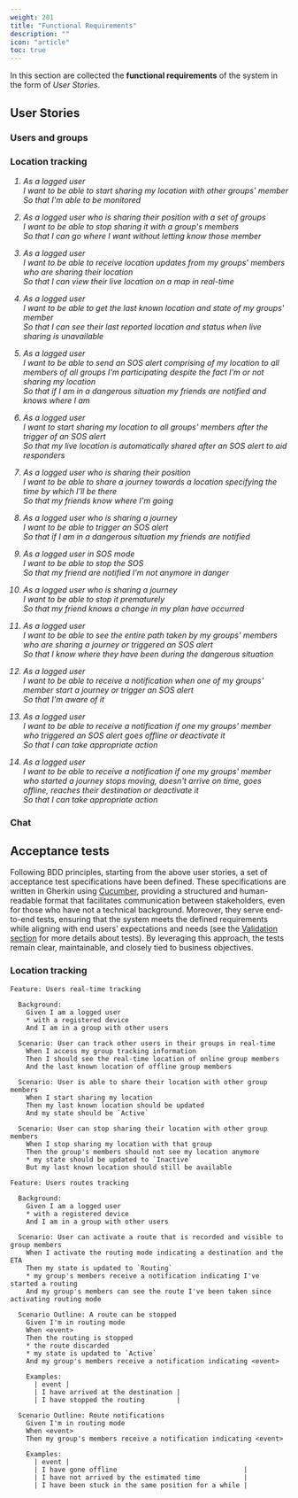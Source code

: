 ```yaml
---
weight: 201
title: "Functional Requirements"
description: ""
icon: "article"
toc: true
---
```


In this section are collected the **functional requirements** of the system in the form of _User Stories_.

## User Stories

### Users and groups

### Location tracking

<em>

1. As a logged user \
   I want to be able to start sharing my location with other groups' member \
   So that I'm able to be monitored

2. As a logged user who is sharing their position with a set of groups \
   I want to be able to stop sharing it with a group's members \
   So that I can go where I want without letting know those member

3. As a logged user \
   I want to be able to receive location updates from my groups' members who are sharing their location \
   So that I can view their live location on a map in real-time

4. As a logged user \
   I want to be able to get the last known location and state of my groups' member \
   So that I can see their last reported location and status when live sharing is unavailable

5. As a logged user \
   I want to be able to send an SOS alert comprising of my location to all members of all groups I'm participating despite the fact I'm or not sharing my location \
   So that if I am in a dangerous situation my friends are notified and knows where I am

6. As a logged user \
   I want to start sharing my location to all groups' members after the trigger of an SOS alert \
   So that my live location is automatically shared after an SOS alert to aid responders

7. As a logged user who is sharing their position \
   I want to be able to share a journey towards a location specifying the time by which I'll be there \
   So that my friends know where I'm going

8. As a logged user who is sharing a journey \
   I want to be able to trigger an SOS alert \
   So that if I am in a dangerous situation my friends are notified

9. As a logged user in SOS mode \
   I want to be able to stop the SOS \
   So that my friend are notified I'm not anymore in danger

10. As a logged user who is sharing a journey \
    I want to be able to stop it prematurely \
    So that my friend knows a change in my plan have occurred

11. As a logged user \
    I want to be able to see the entire path taken by my groups' members who are sharing a journey or triggered an SOS alert \
    So that I know where they have been during the dangerous situation 

12. As a logged user \
    I want to be able to receive a notification when one of my groups' member start a journey or trigger an SOS alert \
    So that I'm aware of it

13. As a logged user \
    I want to be able to receive a notification if one my groups' member who triggered an SOS alert goes offline or deactivate it \
    So that I can take appropriate action

14. As a logged user \
    I want to be able to receive a notification if one my groups' member who started a journey stops moving, doesn't arrive on time, goes offline, reaches their destination or deactivate it \
    So that I can take appropriate action

</em>

### Chat

## Acceptance tests

Following BDD principles, starting from the above user stories, a set of acceptance test specifications have been defined.
These specifications are written in Gherkin using [Cucumber](https://cucumber.io), providing a structured and human-readable format that facilitates communication between stakeholders, even for those who have not a technical background.
Moreover, they serve end-to-end tests, ensuring that the system meets the defined requirements while aligning with end users' expectations and needs (see the [Validation section]() for more details about tests).
By leveraging this approach, the tests remain clear, maintainable, and closely tied to business objectives.

### Location tracking

```gherkin
Feature: Users real-time tracking

  Background:
    Given I am a logged user
    * with a registered device
    And I am in a group with other users

  Scenario: User can track other users in their groups in real-time
    When I access my group tracking information
    Then I should see the real-time location of online group members
    And the last known location of offline group members

  Scenario: User is able to share their location with other group members
    When I start sharing my location
    Then my last known location should be updated
    And my state should be `Active`

  Scenario: User can stop sharing their location with other group members
    When I stop sharing my location with that group
    Then the group's members should not see my location anymore
    * my state should be updated to `Inactive`
    But my last known location should still be available
```

```gherkin
Feature: Users routes tracking

  Background:
    Given I am a logged user
    * with a registered device
    And I am in a group with other users

  Scenario: User can activate a route that is recorded and visible to group members
    When I activate the routing mode indicating a destination and the ETA
    Then my state is updated to `Routing`
    * my group's members receive a notification indicating I've started a routing
    And my group's members can see the route I've been taken since activating routing mode

  Scenario Outline: A route can be stopped
    Given I'm in routing mode
    When <event>
    Then the routing is stopped
    * the route discarded
    * my state is updated to `Active`
    And my group's members receive a notification indicating <event>

    Examples:
      | event |
      | I have arrived at the destination |
      | I have stopped the routing        |

  Scenario Outline: Route notifications
    Given I'm in routing mode
    When <event>
    Then my group's members receive a notification indicating <event>

    Examples:  
      | event |
      | I have gone offline                                |
      | I have not arrived by the estimated time           |
      | I have been stuck in the same position for a while |
```
